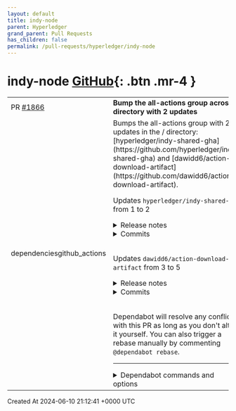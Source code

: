 ```yaml
---
layout: default
title: indy-node
parent: Hyperledger
grand_parent: Pull Requests
has_children: false
permalink: /pull-requests/hyperledger/indy-node
---
```


# indy-node <span class="fs-3 right-align">[GitHub](https://github.com/hyperledger/indy-node){: .btn .mr-4 }</span>


<div>
    <table>
        <tr>
            <td>
                PR <a href="https://github.com/hyperledger/indy-node/pull/1866" class=".btn">#1866</a>
            </td>
            <td>
                <b>
                    Bump the all-actions group across 1 directory with 2 updates
                </b>
            </td>
        </tr>
        <tr>
            <td>
                <span class="chip">dependencies</span><span class="chip">github_actions</span>
            </td>
            <td>
                Bumps the all-actions group with 2 updates in the / directory: [hyperledger/indy-shared-gha](https://github.com/hyperledger/indy-shared-gha) and [dawidd6/action-download-artifact](https://github.com/dawidd6/action-download-artifact).

Updates `hyperledger/indy-shared-gha` from 1 to 2
<details>
<summary>Release notes</summary>
<p><em>Sourced from <a href="https://github.com/hyperledger/indy-shared-gha/releases">hyperledger/indy-shared-gha's releases</a>.</em></p>
<blockquote>
<h2>v2.0.0</h2>
<h2>Breaking Changes</h2>
<p>Support for Ubuntu 22.04 has been added - use <code>@v2</code> for Ubuntu 22.04 development.
Support for Ubuntu 20.04 has been dropped - use <code>@v1</code> for Ubuntu 20.04 development</p>
<h2>What's Changed</h2>
<ul>
<li>Add Dependabot configuration by <a href="https://github.com/WadeBarnes"><code>@​WadeBarnes</code></a> in <a href="https://redirect.github.com/hyperledger/indy-shared-gha/pull/30">hyperledger/indy-shared-gha#30</a></li>
<li>Feature/ubuntu 22.04 by <a href="https://github.com/reflectivedevelopment"><code>@​reflectivedevelopment</code></a> in <a href="https://redirect.github.com/hyperledger/indy-shared-gha/pull/31">hyperledger/indy-shared-gha#31</a></li>
</ul>
<h2>New Contributors</h2>
<ul>
<li><a href="https://github.com/reflectivedevelopment"><code>@​reflectivedevelopment</code></a> made their first contribution in <a href="https://redirect.github.com/hyperledger/indy-shared-gha/pull/31">hyperledger/indy-shared-gha#31</a></li>
</ul>
<p><strong>Full Changelog</strong>: <a href="https://github.com/hyperledger/indy-shared-gha/compare/v1.0.19...v2.0.0">https://github.com/hyperledger/indy-shared-gha/compare/v1.0.19...v2.0.0</a></p>
<h2>v1.0.19</h2>
<h2>What's Changed</h2>
<ul>
<li>Upgrade additional GHA versions by <a href="https://github.com/WadeBarnes"><code>@​WadeBarnes</code></a> in <a href="https://redirect.github.com/hyperledger/indy-shared-gha/pull/29">hyperledger/indy-shared-gha#29</a></li>
</ul>
<p><strong>Full Changelog</strong>: <a href="https://github.com/hyperledger/indy-shared-gha/compare/v1.0.18...v1.0.19">https://github.com/hyperledger/indy-shared-gha/compare/v1.0.18...v1.0.19</a></p>
<h2>v1.0.18</h2>
<h2>What's Changed</h2>
<ul>
<li>Upgrade GHA versions by <a href="https://github.com/WadeBarnes"><code>@​WadeBarnes</code></a> in <a href="https://redirect.github.com/hyperledger/indy-shared-gha/pull/28">hyperledger/indy-shared-gha#28</a></li>
</ul>
<p><strong>Full Changelog</strong>: <a href="https://github.com/hyperledger/indy-shared-gha/compare/v1.0.17...v1.0.18">https://github.com/hyperledger/indy-shared-gha/compare/v1.0.17...v1.0.18</a></p>
<h2>v1.0.15</h2>
<h2>What's Changed</h2>
<ul>
<li>PythonVersionConversion for RepoTriggers by <a href="https://github.com/pSchlarb"><code>@​pSchlarb</code></a> in <a href="https://redirect.github.com/hyperledger/indy-shared-gha/pull/27">hyperledger/indy-shared-gha#27</a></li>
</ul>
<p><strong>Full Changelog</strong>: <a href="https://github.com/hyperledger/indy-shared-gha/compare/v1.0.14...v1.0.15">https://github.com/hyperledger/indy-shared-gha/compare/v1.0.14...v1.0.15</a></p>
<h2>v1.0.14</h2>
<h2>What's Changed</h2>
<ul>
<li>Revert &quot;fixed python package build in container&quot; by <a href="https://github.com/pSchlarb"><code>@​pSchlarb</code></a> in <a href="https://redirect.github.com/hyperledger/indy-shared-gha/pull/26">hyperledger/indy-shared-gha#26</a></li>
</ul>
<p><strong>Full Changelog</strong>: <a href="https://github.com/hyperledger/indy-shared-gha/compare/v1.0.13...v1.0.14">https://github.com/hyperledger/indy-shared-gha/compare/v1.0.13...v1.0.14</a></p>
<h2>v1.0.13</h2>
<h2>What's Changed</h2>
<ul>
<li>Updated actions by <a href="https://github.com/pSchlarb"><code>@​pSchlarb</code></a> in <a href="https://redirect.github.com/hyperledger/indy-shared-gha/pull/24">hyperledger/indy-shared-gha#24</a></li>
<li>Enforced LF by <a href="https://github.com/pSchlarb"><code>@​pSchlarb</code></a> in <a href="https://redirect.github.com/hyperledger/indy-shared-gha/pull/25">hyperledger/indy-shared-gha#25</a></li>
</ul>
<p><strong>Full Changelog</strong>: <a href="https://github.com/hyperledger/indy-shared-gha/compare/v1...v1.0.13">https://github.com/hyperledger/indy-shared-gha/compare/v1...v1.0.13</a></p>
<!-- raw HTML omitted -->
</blockquote>
<p>... (truncated)</p>
</details>
<details>
<summary>Commits</summary>
<ul>
<li><a href="https://github.com/hyperledger/indy-shared-gha/commit/e5112c620ab0a8f87e4359c319439e3311d3dfcd"><code>e5112c6</code></a> Merge branch 'main' of <a href="https://github.com/hyperledger/indy-shared-gha">https://github.com/hyperledger/indy-shared-gha</a></li>
<li><a href="https://github.com/hyperledger/indy-shared-gha/commit/170ee46eaff6173034f3b4a448e8d52cc3736bfc"><code>170ee46</code></a> Fix Python install issue (<a href="https://redirect.github.com/hyperledger/indy-shared-gha/issues/34">#34</a>)</li>
<li><a href="https://github.com/hyperledger/indy-shared-gha/commit/27cca252c16636f5d392c8fcdba60b0770378e83"><code>27cca25</code></a> Fix Python install issue</li>
<li><a href="https://github.com/hyperledger/indy-shared-gha/commit/bb74bf3bd46314e7cb263278b969a979584e3256"><code>bb74bf3</code></a> Ensure GHA jobs are running with Python 3.10 (<a href="https://redirect.github.com/hyperledger/indy-shared-gha/issues/33">#33</a>)</li>
<li><a href="https://github.com/hyperledger/indy-shared-gha/commit/333e0b3a6070516351112f190bee550482936052"><code>333e0b3</code></a> Bump hyperledger/indy-shared-gha from 1 to 2 in the all-actions group</li>
<li><a href="https://github.com/hyperledger/indy-shared-gha/commit/9c5672c05e263ca0a12d4ec6bf222531a00506e0"><code>9c5672c</code></a> chore: bump ubuntu version</li>
<li><a href="https://github.com/hyperledger/indy-shared-gha/commit/86613ab114dcb50c414e50159115259631ffce1f"><code>86613ab</code></a> chore: upgrade to ubuntu-22.04</li>
<li><a href="https://github.com/hyperledger/indy-shared-gha/commit/9c9d8913a4558bb54ec0d0941a7223acb2720197"><code>9c9d891</code></a> Add Dependabot configuration</li>
<li>See full diff in <a href="https://github.com/hyperledger/indy-shared-gha/compare/v1...v2">compare view</a></li>
</ul>
</details>
<br />

Updates `dawidd6/action-download-artifact` from 3 to 5
<details>
<summary>Release notes</summary>
<p><em>Sourced from <a href="https://github.com/dawidd6/action-download-artifact/releases">dawidd6/action-download-artifact's releases</a>.</em></p>
<blockquote>
<h2>v5</h2>
<p><strong>Full Changelog</strong>: <a href="https://github.com/dawidd6/action-download-artifact/compare/v4...v5">https://github.com/dawidd6/action-download-artifact/compare/v4...v5</a></p>
<h2>v4</h2>
<h2>What's Changed</h2>
<ul>
<li><strong>VERSIONING CHANGE</strong>: now there will only be major releases of this action, e.g. v5, v6 and so on</li>
<li>build(deps): bump undici from 5.28.3 to 5.28.4 by <a href="https://github.com/dependabot"><code>@​dependabot</code></a> in <a href="https://redirect.github.com/dawidd6/action-download-artifact/pull/284">dawidd6/action-download-artifact#284</a></li>
<li>build(deps): bump <code>@​actions/artifact</code> from 2.1.4 to 2.1.5 by <a href="https://github.com/dependabot"><code>@​dependabot</code></a> in <a href="https://redirect.github.com/dawidd6/action-download-artifact/pull/285">dawidd6/action-download-artifact#285</a></li>
<li>build(deps): bump <code>@​actions/artifact</code> from 2.1.5 to 2.1.7 by <a href="https://github.com/dependabot"><code>@​dependabot</code></a> in <a href="https://redirect.github.com/dawidd6/action-download-artifact/pull/287">dawidd6/action-download-artifact#287</a></li>
<li>build(deps): bump adm-zip from 0.5.12 to 0.5.13 by <a href="https://github.com/dependabot"><code>@​dependabot</code></a> in <a href="https://redirect.github.com/dawidd6/action-download-artifact/pull/289">dawidd6/action-download-artifact#289</a></li>
<li>Set allow_forks to false by default by <a href="https://github.com/timweri"><code>@​timweri</code></a> in <a href="https://redirect.github.com/dawidd6/action-download-artifact/pull/290">dawidd6/action-download-artifact#290</a></li>
</ul>
<h2>New Contributors</h2>
<ul>
<li><a href="https://github.com/timweri"><code>@​timweri</code></a> made their first contribution in <a href="https://redirect.github.com/dawidd6/action-download-artifact/pull/290">dawidd6/action-download-artifact#290</a></li>
</ul>
<p><strong>Full Changelog</strong>: <a href="https://github.com/dawidd6/action-download-artifact/compare/v3...v4">https://github.com/dawidd6/action-download-artifact/compare/v3...v4</a></p>
<h2>v3.1.4</h2>
<h2>What's Changed</h2>
<ul>
<li>build(deps): bump adm-zip from 0.5.10 to 0.5.12 by <a href="https://github.com/dependabot"><code>@​dependabot</code></a> in <a href="https://redirect.github.com/dawidd6/action-download-artifact/pull/282">dawidd6/action-download-artifact#282</a></li>
<li>build(deps): bump <code>@​actions/artifact</code> from 2.1.2 to 2.1.4 by <a href="https://github.com/dependabot"><code>@​dependabot</code></a> in <a href="https://redirect.github.com/dawidd6/action-download-artifact/pull/280">dawidd6/action-download-artifact#280</a></li>
<li>fix: accept expired artifacts with documentation url by <a href="https://github.com/wdconinc"><code>@​wdconinc</code></a> in <a href="https://redirect.github.com/dawidd6/action-download-artifact/pull/283">dawidd6/action-download-artifact#283</a></li>
</ul>
<h2>New Contributors</h2>
<ul>
<li><a href="https://github.com/wdconinc"><code>@​wdconinc</code></a> made their first contribution in <a href="https://redirect.github.com/dawidd6/action-download-artifact/pull/283">dawidd6/action-download-artifact#283</a></li>
</ul>
<p><strong>Full Changelog</strong>: <a href="https://github.com/dawidd6/action-download-artifact/compare/v3...v3.1.4">https://github.com/dawidd6/action-download-artifact/compare/v3...v3.1.4</a></p>
<h2>v3.1.3</h2>
<h2>What's Changed</h2>
<ul>
<li>node_modules: upgrade by <a href="https://github.com/dawidd6"><code>@​dawidd6</code></a> in <a href="https://redirect.github.com/dawidd6/action-download-artifact/pull/276">dawidd6/action-download-artifact#276</a></li>
<li>build(deps): bump <code>@​actions/artifact</code> from 2.1.1 to 2.1.2 by <a href="https://github.com/dependabot"><code>@​dependabot</code></a> in <a href="https://redirect.github.com/dawidd6/action-download-artifact/pull/277">dawidd6/action-download-artifact#277</a></li>
</ul>
<p><strong>Full Changelog</strong>: <a href="https://github.com/dawidd6/action-download-artifact/compare/v3.1.2...v3.1.3">https://github.com/dawidd6/action-download-artifact/compare/v3.1.2...v3.1.3</a></p>
<h2>v3.1.2</h2>
<h2>What's Changed</h2>
<ul>
<li>Read workflow_search input as a boolean by <a href="https://github.com/klutchell"><code>@​klutchell</code></a> in <a href="https://redirect.github.com/dawidd6/action-download-artifact/pull/273">dawidd6/action-download-artifact#273</a></li>
</ul>
<h2>New Contributors</h2>
<ul>
<li><a href="https://github.com/klutchell"><code>@​klutchell</code></a> made their first contribution in <a href="https://redirect.github.com/dawidd6/action-download-artifact/pull/273">dawidd6/action-download-artifact#273</a></li>
</ul>
<p><strong>Full Changelog</strong>: <a href="https://github.com/dawidd6/action-download-artifact/compare/v3.1.1...v3.1.2">https://github.com/dawidd6/action-download-artifact/compare/v3.1.1...v3.1.2</a></p>
<h2>v3.1.1</h2>
<h2>What's Changed</h2>
<ul>
<li>Head sha revert by <a href="https://github.com/romangg"><code>@​romangg</code></a> in <a href="https://redirect.github.com/dawidd6/action-download-artifact/pull/271">dawidd6/action-download-artifact#271</a></li>
<li>build(deps): bump undici from 5.28.2 to 5.28.3 by <a href="https://github.com/dependabot"><code>@​dependabot</code></a> in <a href="https://redirect.github.com/dawidd6/action-download-artifact/pull/272">dawidd6/action-download-artifact#272</a></li>
</ul>
<!-- raw HTML omitted -->
</blockquote>
<p>... (truncated)</p>
</details>
<details>
<summary>Commits</summary>
<ul>
<li><a href="https://github.com/dawidd6/action-download-artifact/commit/deb3bb83256a78589fef6a7b942e5f2573ad7c13"><code>deb3bb8</code></a> node_modules: upgrade</li>
<li><a href="https://github.com/dawidd6/action-download-artifact/commit/1d93f37db2a8005b41437c75a4793d52e664d858"><code>1d93f37</code></a> README: v4</li>
<li><a href="https://github.com/dawidd6/action-download-artifact/commit/854e2de9396304899dbe03bf9995fd73533190d1"><code>854e2de</code></a> Set allow_forks to false by default (<a href="https://redirect.github.com/dawidd6/action-download-artifact/issues/290">#290</a>)</li>
<li><a href="https://github.com/dawidd6/action-download-artifact/commit/436c9d3774019b3e2789d7332e9c4efdba3d9d79"><code>436c9d3</code></a> build(deps): bump adm-zip from 0.5.12 to 0.5.13 (<a href="https://redirect.github.com/dawidd6/action-download-artifact/issues/289">#289</a>)</li>
<li><a href="https://github.com/dawidd6/action-download-artifact/commit/14040524bb7e51dee9683e2e755e0d562621a1d5"><code>1404052</code></a> build(deps): bump <code>@​actions/artifact</code> from 2.1.5 to 2.1.7 (<a href="https://redirect.github.com/dawidd6/action-download-artifact/issues/287">#287</a>)</li>
<li><a href="https://github.com/dawidd6/action-download-artifact/commit/8a9be734dc508dcf8d67c27ba3f727b0d682ccb0"><code>8a9be73</code></a> build(deps): bump <code>@​actions/artifact</code> from 2.1.4 to 2.1.5 (<a href="https://redirect.github.com/dawidd6/action-download-artifact/issues/285">#285</a>)</li>
<li><a href="https://github.com/dawidd6/action-download-artifact/commit/df593bbd0462b45b479f042d043c3aa47fe1c483"><code>df593bb</code></a> build(deps): bump undici from 5.28.3 to 5.28.4 (<a href="https://redirect.github.com/dawidd6/action-download-artifact/issues/284">#284</a>)</li>
<li>See full diff in <a href="https://github.com/dawidd6/action-download-artifact/compare/v3...v5">compare view</a></li>
</ul>
</details>
<br />


Dependabot will resolve any conflicts with this PR as long as you don't alter it yourself. You can also trigger a rebase manually by commenting `@dependabot rebase`.

[//]: # (dependabot-automerge-start)
[//]: # (dependabot-automerge-end)

---

<details>
<summary>Dependabot commands and options</summary>
<br />

You can trigger Dependabot actions by commenting on this PR:
- `@dependabot rebase` will rebase this PR
- `@dependabot recreate` will recreate this PR, overwriting any edits that have been made to it
- `@dependabot merge` will merge this PR after your CI passes on it
- `@dependabot squash and merge` will squash and merge this PR after your CI passes on it
- `@dependabot cancel merge` will cancel a previously requested merge and block automerging
- `@dependabot reopen` will reopen this PR if it is closed
- `@dependabot close` will close this PR and stop Dependabot recreating it. You can achieve the same result by closing it manually
- `@dependabot show <dependency name> ignore conditions` will show all of the ignore conditions of the specified dependency
- `@dependabot ignore <dependency name> major version` will close this group update PR and stop Dependabot creating any more for the specific dependency's major version (unless you unignore this specific dependency's major version or upgrade to it yourself)
- `@dependabot ignore <dependency name> minor version` will close this group update PR and stop Dependabot creating any more for the specific dependency's minor version (unless you unignore this specific dependency's minor version or upgrade to it yourself)
- `@dependabot ignore <dependency name>` will close this group update PR and stop Dependabot creating any more for the specific dependency (unless you unignore this specific dependency or upgrade to it yourself)
- `@dependabot unignore <dependency name>` will remove all of the ignore conditions of the specified dependency
- `@dependabot unignore <dependency name> <ignore condition>` will remove the ignore condition of the specified dependency and ignore conditions


</details>
            </td>
        </tr>
    </table>
    <div class="right-align">
        Created At 2024-06-10 21:12:41 +0000 UTC
    </div>
</div>

